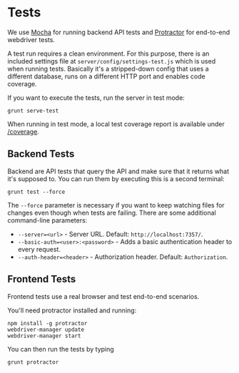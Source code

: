 # Tests

We use [Mocha][mocha] for running backend API tests and [Protractor][protractor] for end-to-end webdriver tests.

A test run requires a clean environment. For this purpose, there is an included settings file at 
`server/config/settings-test.js` which is used when running tests. Basically it's a stripped-down config that uses a 
different database, runs on a different HTTP port and enables code coverage.

If you want to execute the tests, run the server in test mode:

	grunt serve-test

When running in test mode, a local test coverage report is available under [/coverage](http://localhost:7357/coverage/).


## Backend Tests
 
Backend are API tests that query the API and make sure that it returns what it's supposed to. You can run them by
executing this is a second terminal:

	grunt test --force

The `--force` parameter is necessary if you want to keep watching files for changes even though when tests are failing.
There are some additional command-line parameters:

 * `--server=<url>` - Server URL. Default: `http://localhost:7357/`.
 * `--basic-auth=<user>:<password>` - Adds a basic authentication header to every request.
 * `--auth-header=<header>` - Authorization header. Default: `Authorization`.


## Frontend Tests

Frontend tests use a real browser and test end-to-end scenarios.

You'll need protractor installed and running:

	npm install -g protractor
	webdriver-manager update
	webdriver-manager start

You can then run the tests by typing

	grunt protractor

[mocha]: http://visionmedia.github.io/mocha/
[protractor]: http://angular.github.io/protractor/
